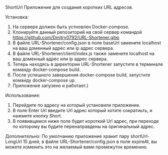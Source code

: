 ShortUrl
Приложение для создания коротких URL адресов.

Установка:
 1. На сервере должен быть устновлен Docker-compose.
 2. Клонируйте данный репозиторий на свой сервер командой https://github.com/Dmitry0792/URL-Shortener.gitю
 3. В файле URL-Shortener/config.json в поле baseUrl замените localhost на ваш доменный адрес или ip адрес сервера.
 4. В файле URL-Shortener/client/index.js также замените localhost на ваш доменный адрес или ip адрес сервера.
 5. Теперь находясь в директории URL-Shortener запустите в терминале команду docker-compose build. 
 6. После успешного завершения docker-compose build, запустите команду docker-compose up.
 7. Приложение запузено и работает.) 
 
 Использование:
 1. Перейдите по адресу на который установили приложение.
 2. В поле Enter Url введите Url адрес который хотите сократиьть, и нажмите кнопку Short.
 3. В появивщемся ниже поле будет короткий Url адрес, при переходе по которому вы будите перенаправдены на оригинальный адрес.
 
 Дополнительно:
По умолчанию приложение хранит пару shortUrl-LongUrl 15 дней, в файле URL-Shortener/config.json в поле expireAt, вы можете изменить это на желаемый вами промежуток времению.
 
